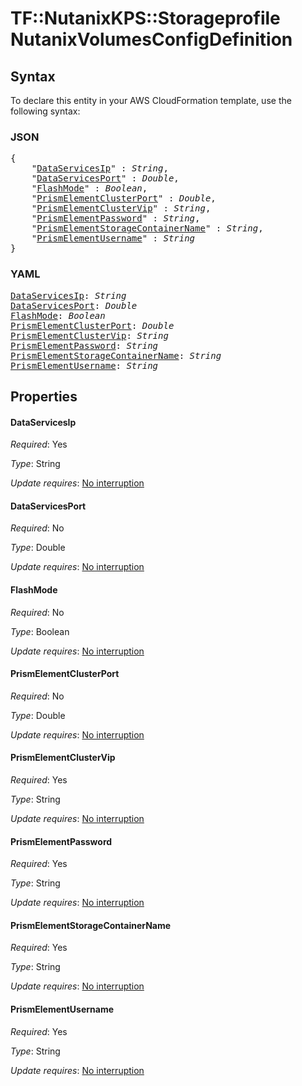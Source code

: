 # TF::NutanixKPS::Storageprofile NutanixVolumesConfigDefinition

## Syntax

To declare this entity in your AWS CloudFormation template, use the following syntax:

### JSON

<pre>
{
    "<a href="#dataservicesip" title="DataServicesIp">DataServicesIp</a>" : <i>String</i>,
    "<a href="#dataservicesport" title="DataServicesPort">DataServicesPort</a>" : <i>Double</i>,
    "<a href="#flashmode" title="FlashMode">FlashMode</a>" : <i>Boolean</i>,
    "<a href="#prismelementclusterport" title="PrismElementClusterPort">PrismElementClusterPort</a>" : <i>Double</i>,
    "<a href="#prismelementclustervip" title="PrismElementClusterVip">PrismElementClusterVip</a>" : <i>String</i>,
    "<a href="#prismelementpassword" title="PrismElementPassword">PrismElementPassword</a>" : <i>String</i>,
    "<a href="#prismelementstoragecontainername" title="PrismElementStorageContainerName">PrismElementStorageContainerName</a>" : <i>String</i>,
    "<a href="#prismelementusername" title="PrismElementUsername">PrismElementUsername</a>" : <i>String</i>
}
</pre>

### YAML

<pre>
<a href="#dataservicesip" title="DataServicesIp">DataServicesIp</a>: <i>String</i>
<a href="#dataservicesport" title="DataServicesPort">DataServicesPort</a>: <i>Double</i>
<a href="#flashmode" title="FlashMode">FlashMode</a>: <i>Boolean</i>
<a href="#prismelementclusterport" title="PrismElementClusterPort">PrismElementClusterPort</a>: <i>Double</i>
<a href="#prismelementclustervip" title="PrismElementClusterVip">PrismElementClusterVip</a>: <i>String</i>
<a href="#prismelementpassword" title="PrismElementPassword">PrismElementPassword</a>: <i>String</i>
<a href="#prismelementstoragecontainername" title="PrismElementStorageContainerName">PrismElementStorageContainerName</a>: <i>String</i>
<a href="#prismelementusername" title="PrismElementUsername">PrismElementUsername</a>: <i>String</i>
</pre>

## Properties

#### DataServicesIp

_Required_: Yes

_Type_: String

_Update requires_: [No interruption](https://docs.aws.amazon.com/AWSCloudFormation/latest/UserGuide/using-cfn-updating-stacks-update-behaviors.html#update-no-interrupt)

#### DataServicesPort

_Required_: No

_Type_: Double

_Update requires_: [No interruption](https://docs.aws.amazon.com/AWSCloudFormation/latest/UserGuide/using-cfn-updating-stacks-update-behaviors.html#update-no-interrupt)

#### FlashMode

_Required_: No

_Type_: Boolean

_Update requires_: [No interruption](https://docs.aws.amazon.com/AWSCloudFormation/latest/UserGuide/using-cfn-updating-stacks-update-behaviors.html#update-no-interrupt)

#### PrismElementClusterPort

_Required_: No

_Type_: Double

_Update requires_: [No interruption](https://docs.aws.amazon.com/AWSCloudFormation/latest/UserGuide/using-cfn-updating-stacks-update-behaviors.html#update-no-interrupt)

#### PrismElementClusterVip

_Required_: Yes

_Type_: String

_Update requires_: [No interruption](https://docs.aws.amazon.com/AWSCloudFormation/latest/UserGuide/using-cfn-updating-stacks-update-behaviors.html#update-no-interrupt)

#### PrismElementPassword

_Required_: Yes

_Type_: String

_Update requires_: [No interruption](https://docs.aws.amazon.com/AWSCloudFormation/latest/UserGuide/using-cfn-updating-stacks-update-behaviors.html#update-no-interrupt)

#### PrismElementStorageContainerName

_Required_: Yes

_Type_: String

_Update requires_: [No interruption](https://docs.aws.amazon.com/AWSCloudFormation/latest/UserGuide/using-cfn-updating-stacks-update-behaviors.html#update-no-interrupt)

#### PrismElementUsername

_Required_: Yes

_Type_: String

_Update requires_: [No interruption](https://docs.aws.amazon.com/AWSCloudFormation/latest/UserGuide/using-cfn-updating-stacks-update-behaviors.html#update-no-interrupt)

